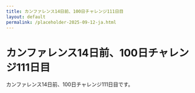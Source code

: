 ```yaml
---
title: カンファレンス14日前、100日チャレンジ111日目
layout: default
permalink: /placeholder-2025-09-12-ja.html
---
```


# カンファレンス14日前、100日チャレンジ111日目

カンファレンス14日前、100日チャレンジ111日目です。